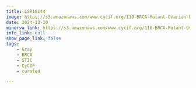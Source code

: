 ```yaml
---
title: LSP16144
image: https://s3.amazonaws.com/www.cycif.org/110-BRCA-Mutant-Ovarian-Precursors/LSP16144/LSP16144.png
date: 2024-12-10
minerva_link: https://s3.amazonaws.com/www.cycif.org/110-BRCA-Mutant-Ovarian-Precursors/LSP16144/index.html
info_link: null
show_page_link: false
tags:
    - Gray
    - BRCA
    - STIC
    - CyCIF
    - curated

---
```


